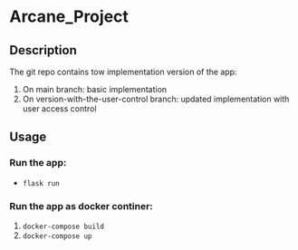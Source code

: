 # Arcane_Project

## Description

The git repo contains tow implementation version of the app:

  1. On main branch: basic implementation 
  2. On version-with-the-user-control branch: updated implementation with user access control

## Usage

### Run the app:

  - `flask run`
### Run the app as docker continer:

  1. `docker-compose build`
  2. `docker-compose up`






